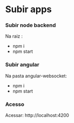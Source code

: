 # Subir apps

### Subir node backend
Na raiz :
- npm i
- npm start

### Subir angular
Na pasta angular-websocket: 
- npm i 
- npm start

### Acesso
Acessar: http://localhost:4200

